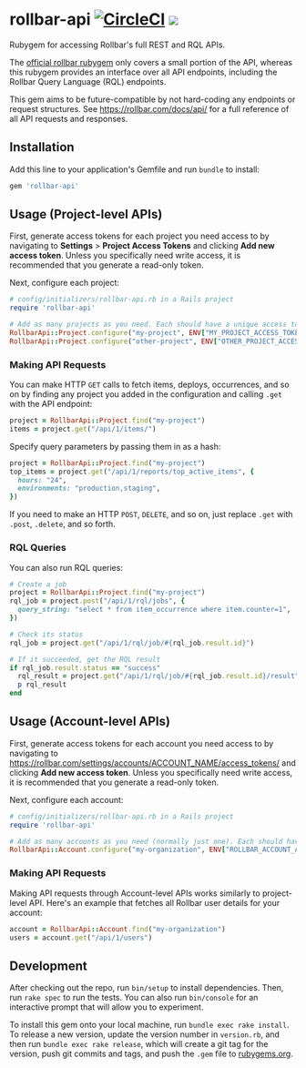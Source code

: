 # rollbar-api [![CircleCI](https://circleci.com/gh/wealthsimple/rollbar-api.svg?style=svg)](https://circleci.com/gh/wealthsimple/rollbar-api) [![](https://img.shields.io/gem/v/rollbar-api.svg)](https://rubygems.org/gems/rollbar-api)

Rubygem for accessing Rollbar's full REST and RQL APIs.

The [official rollbar rubygem](https://github.com/rollbar/rollbar-gem) only covers a small portion of the API, whereas this rubygem provides an interface over all API endpoints, including the Rollbar Query Language (RQL) endpoints.

This gem aims to be future-compatible by not hard-coding any endpoints or request structures. See https://rollbar.com/docs/api/ for a full reference of all API requests and responses.

## Installation

Add this line to your application's Gemfile and run `bundle` to install:

```ruby
gem 'rollbar-api'
```

## Usage (Project-level APIs)

First, generate access tokens for each project you need access to by navigating to **Settings** > **Project Access Tokens** and clicking **Add new access token**. Unless you specifically need write access, it is recommended that you generate a read-only token.

Next, configure each project:

```ruby
# config/initializers/rollbar-api.rb in a Rails project
require 'rollbar-api'

# Add as many projects as you need. Each should have a unique access token.
RollbarApi::Project.configure("my-project", ENV["MY_PROJECT_ACCESS_TOKEN"])
RollbarApi::Project.configure("other-project", ENV["OTHER_PROJECT_ACCESS_TOKEN"])
```

### Making API Requests

You can make HTTP `GET` calls to fetch items, deploys, occurrences, and so on by finding any project you added in the configuration and calling `.get` with the API endpoint:

```ruby
project = RollbarApi::Project.find("my-project")
items = project.get("/api/1/items/")
```

Specify query parameters by passing them in as a hash:

```ruby
project = RollbarApi::Project.find("my-project")
top_items = project.get("/api/1/reports/top_active_items", {
  hours: "24",
  environments: "production,staging",
})
```

If you need to make an HTTP `POST`, `DELETE`, and so on, just replace `.get` with `.post`, `.delete`, and so forth.

### RQL Queries

You can also run RQL queries:

```ruby
# Create a job
project = RollbarApi::Project.find("my-project")
rql_job = project.post("/api/1/rql/jobs", {
  query_string: "select * from item_occurrence where item.counter=1",
})

# Check its status
rql_job = project.get("/api/1/rql/job/#{rql_job.result.id}")

# If it succeeded, get the RQL result
if rql_job.result.status == "success"
  rql_result = project.get("/api/1/rql/job/#{rql_job.result.id}/result")
  p rql_result
end
```

## Usage (Account-level APIs)

First, generate access tokens for each account you need access to by navigating to https://rollbar.com/settings/accounts/ACCOUNT_NAME/access_tokens/ and clicking **Add new access token**. Unless you specifically need write access, it is recommended that you generate a read-only token.

Next, configure each account:

```ruby
# config/initializers/rollbar-api.rb in a Rails project
require 'rollbar-api'

# Add as many accounts as you need (normally just one). Each should have a unique access token.
RollbarApi::Account.configure("my-organization", ENV["ROLLBAR_ACCOUNT_ACCESS_TOKEN"])
```

### Making API Requests

Making API requests through Account-level APIs works similarly to project-level API. Here's an example that fetches all Rollbar user details for your account:

```ruby
account = RollbarApi::Account.find("my-organization")
users = account.get("/api/1/users")
```

## Development

After checking out the repo, run `bin/setup` to install dependencies. Then, run `rake spec` to run the tests. You can also run `bin/console` for an interactive prompt that will allow you to experiment.

To install this gem onto your local machine, run `bundle exec rake install`. To release a new version, update the version number in `version.rb`, and then run `bundle exec rake release`, which will create a git tag for the version, push git commits and tags, and push the `.gem` file to [rubygems.org](https://rubygems.org).
